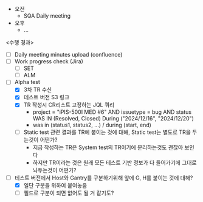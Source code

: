 - 오전
	- SQA Daily meeting
- 오후
	- ...

<수행 경과>
- [ ] Daily meeting minutes upload (confluence)
- [ ] Work progress check (Jira)
	- [ ] SET
	- [ ] ALM

- [ ] Alpha test
	- [x] 3차 TR 수신
	- [x] 테스트 버전 S3 링크
	- [x] TR 작성시 CR리스트 고정하는 JQL 쿼리
		- project = "iPIS-500I MED #6" AND issuetype = bug AND status WAS IN (Resolved, Closed) During ("2024/12/16", "2024/12/20")
		- was in (status1, status2, ...) / during (start, end)
	- [ ] Static test 관련 결과를 TR에 붙이는 것에 대해, Static test는 별도로 TR을 두는것이 어떤가?
		- 지금 작성하는 TR은 System test의 TR이기에 분리하는것도 괜찮아 보인다
		- 하지만 TR이라는 것은 원래 모든 테스트 기반 정보가 다 들어가기에 그대로 놔두는것이 어떤가?

- [ ] 테스트 버전에서 Host와 Gantry를 구분하기위해 앞에 G, H를 붙이는 것에 대해?
	- [x] 일단 구분을 위하여 붙여놓음
	- [ ] 필드로 구분이 되면 없어도 될 거 같기도?